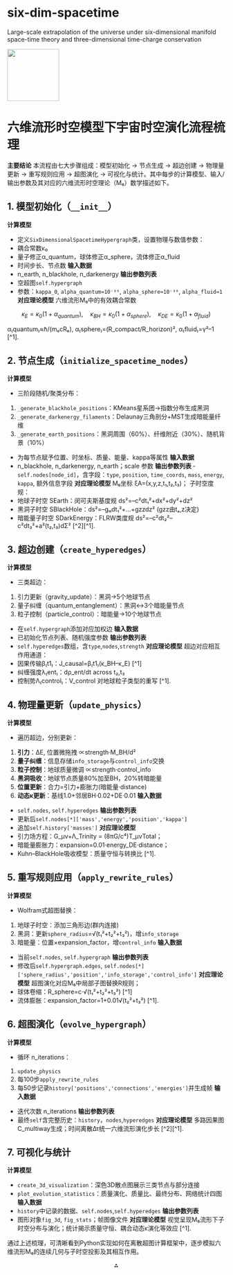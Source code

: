 # six-dim-spacetime
Large-scale extrapolation of the universe under six-dimensional manifold space-time theory and three-dimensional time-charge conservation

<img src="https://r2cdn.perplexity.ai/pplx-full-logo-primary-dark%402x.png" class="logo" width="120"/>

# 六维流形时空模型下宇宙时空演化流程梳理

**主要结论**
本流程由七大步骤组成：模型初始化 → 节点生成 → 超边创建 → 物理量更新 → 重写规则应用 → 超图演化 → 可视化与统计。其中每步的计算模型、输入/输出参数及其对应的六维流形时空理论（M₆）数学描述如下。

## 1. 模型初始化（`__init__`）

**计算模型**

- 定义`SixDimensionalSpacetimeHypergraph`类，设置物理与数值参数：
- 耦合常数κ₀
- 量子修正α_quantum，球体修正α_sphere，流体修正α_fluid
- 时间步长、节点数
**输入数据**
- n_earth, n_blackhole, n_darkenergy
**输出参数列表**
- 空超图`self.hypergraph`
- 参数：`kappa_0`, `alpha_quantum≈10⁻³⁶`, `alpha_sphere≈10⁻³⁶`, `alpha_fluid≈1`
**对应理论模型**
六维流形M₆中的有效耦合常数

$$
\kappa_E=\kappa_0(1+\alpha_{quantum}),\quad
\kappa_{BH}=\kappa_0(1+\alpha_{sphere}),\quad
\kappa_{DE}=\kappa_0(1+\alpha_{fluid})
$$

α₍quantum₎≈ℏ/(mₑcRₑ), α₍sphere₎=(R_compact/R_horizon)², α₍fluid₎=γ²–1 [^1].

## 2. 节点生成（`initialize_spacetime_nodes`）

**计算模型**

- 三阶段随机/聚类分布：

1. `_generate_blackhole_positions`：KMeans星系团→指数分布生成黑洞
2. `_generate_darkenergy_filaments`：Delaunay三角剖分+MST生成暗能量纤维
3. `_generate_earth_positions`：黑洞周围（60%）、纤维附近（30%）、随机背景（10%）

- 为每节点赋予位置、时坐标、质量、能量、kappa等属性
**输入数据**
- n_blackhole, n_darkenergy, n_earth；scale 参数
**输出参数列表**
‐ `self.nodes[node_id]`，含字段：`type`, `position`, `time_coords`, `mass`, `energy`, `kappa`, 额外信息字段
**对应理论模型**
M₆坐标 ξA=(x,y,z,t₁,t₂,t₃)；
子时空度规：
- 地球子时空 SEarth：闵可夫斯基度规 ds²=–c²dt₁²+dx²+dy²+dz²
- 黑洞子时空 SBlackHole：ds²=–gₜₜdt₁²+…+gzzdz² (gzz由tₐ,z决定)
- 暗能量子时空 SDarkEnergy：FLRW类度规 ds²=–c²dt₂²–c²dt₃²+a²(t₂,t₃)dΣ² [^2][^1].

## 3. 超边创建（`create_hyperedges`）

**计算模型**

- 三类超边：

1. 引力更新（gravity_update）：黑洞→5个地球节点
2. 量子纠缠（quantum_entanglement）：黑洞↔3个暗能量节点
3. 粒子控制（particle_control）：暗能量→10个地球节点

- 在`self.hypergraph`添加对应加权边
**输入数据**
- 已初始化节点列表、随机强度参数
**输出参数列表**
- `self.hyperedges`数组，含`type`,`nodes`,`strength`
**对应理论模型**
超边对应相互作用通道：
- 因果传输β₍t1₎：J_causal=β₍t1₎(κ_BH–κ_E) [^1]
- 纠缠强度λ₍ent₎：dρ_ent/dt across t₂,t₃
- 控制势Λ₍control₎：V_control 对地球粒子类型的重写 [^1].

## 4. 物理量更新（`update_physics`）

**计算模型**

- 遍历超边，分别更新：

1. **引力**：ΔE, 位置微拖拽 ∝strength·M_BH/d²
2. **量子纠缠**：信息存储`info_storage`与`control_info`交换
3. **粒子控制**：地球质量微调 ∝strength·control_info
4. **黑洞吸收**：地球节点质量80%加至BH，20%转暗能量
5. **位置更新**：合力=引力+膨胀力(暗能量·distance)
6. **动态κ更新**：基线1.0+邻居BH·0.02+DE·0.01
**输入数据**

- `self.nodes`, `self.hyperedges`
**输出参数列表**
- 更新后`self.nodes[*]['mass','energy','position','kappa']`
- 追加`self.history['masses']`
**对应理论模型**
- 引力场方程：G_μν+Λ_Trinity = (8πG/c⁴)T_μνTotal；
- 暗能量膨胀力：expansion=0.01·energy_DE·distance；
- Kuhn–BlackHole吸收模型：质量守恒与转换比 [^1].

## 5. 重写规则应用（`apply_rewrite_rules`）

**计算模型**

- Wolfram式超图替换：

1. 地球子时空：添加三角形边(群内连接)
2. 黑洞：更新`sphere_radius`=√(t₁²+t₂²+t₃²)，增`info_storage`
3. 暗能量：位置×expansion_factor，增`control_info`
**输入数据**

- 当前`self.nodes`, `self.hypergraph`
**输出参数列表**
- 修改后`self.hypergraph.edges`, `self.nodes[*]['sphere_radius','position','info_storage','control_info']`
**对应理论模型**
超图演化对应M₆中局部子图替换R规则；
- 球体卷缩：R_sphere=c·√(t₁²+t₂²+t₃²) [^1]
- 流体膨胀：expansion_factor=1+0.01√(t₂²+t₃²) [^1].

## 6. 超图演化（`evolve_hypergraph`）

**计算模型**
- 循环 n_iterations：

1. `update_physics`
2. 每100步`apply_rewrite_rules`
3. 每50步记录`history['positions','connections','energies']`并生成帧
**输入数据**

- 迭代次数 n_iterations
**输出参数列表**
- 最终`self`含完整历史：`history`，`nodes`,`hyperedges`
**对应理论模型**
多路因果图C_multiway生成；时间离散Δτ统一六维流形演化步长 [^2][^1].

## 7. 可视化与统计

**计算模型**
- `create_3d_visualization`：深色3D散点图展示三类节点与部分连接
- `plot_evolution_statistics`：质量演化、质量比、最终分布、网络统计四图
**输入数据**
- `history`中记录的数据、`self.nodes`,`self.hyperedges`
**输出参数列表**
- 图形对象`fig_3d`, `fig_stats`；帧图像文件
**对应理论模型**
视觉呈现M₆流形下子时空分布与演化；统计揭示质量守恒、耦合动态κ演化等效应 [^1].

通过上述梳理，可清晰看到Python实现如何在离散超图计算框架中，逐步模拟六维流形M₆的连续几何与子时空投影及其相互作用。

<div style="text-align: center">⁂</div>
